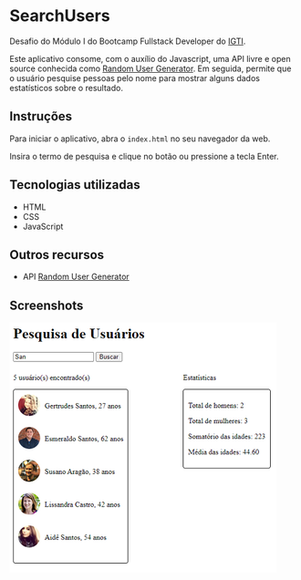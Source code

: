 # SearchUsers
Desafio do Módulo I do Bootcamp Fullstack Developer do [IGTI](https://igti.com.br).

Este aplicativo consome, com o auxílio do Javascript, uma API livre e open source conhecida como [Random User Generator](https://randomuser.me).
Em seguida, permite que o usuário pesquise pessoas pelo nome para mostrar alguns dados estatísticos sobre o resultado.

## Instruções
Para iniciar o aplicativo, abra o `index.html` no seu navegador da web.

Insira o termo de pesquisa e clique no botão ou pressione a tecla Enter.

## Tecnologias utilizadas
- HTML
- CSS
- JavaScript

## Outros recursos
- API [Random User Generator](https://randomuser.me)

## Screenshots
![Interface da aplicação](screenshot.png)
